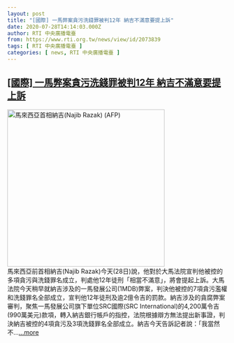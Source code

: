 ```yaml
---
layout: post
title: "[國際] 一馬弊案貪污洗錢罪被判12年 納吉不滿意要提上訴"
date: 2020-07-28T14:14:03.000Z
author: RTI 中央廣播電臺
from: https://www.rti.org.tw/news/view/id/2073839
tags: [ RTI 中央廣播電臺 ]
categories: [ news, RTI 中央廣播電臺 ]
---
```

<!--1595945643000-->
[[國際] 一馬弊案貪污洗錢罪被判12年 納吉不滿意要提上訴](https://www.rti.org.tw/news/view/id/2073839)
------

<div>
<img src="https://static.rti.org.tw/assets/thumbnails/2018/05/08/152573571323479.jpg" width="360" alt="馬來西亞首相納吉(Najib Razak) (AFP)" title="馬來西亞首相納吉(Najib Razak) (AFP)"><br>馬來西亞前首相納吉(Najib Razak)今天(28日)說，他對於大馬法院宣判他被控的多項貪污與洗錢罪名成立，判處他12年徒刑「相當不滿意」，將會提起上訴。大馬法院今天稍早就納吉涉及的一馬發展公司(1MDB)弊案，判決他被控的7項貪污濫權和洗錢罪名全部成立，宣判他12年徒刑及逾2億令吉的罰款。納吉涉及的貪腐弊案審判，聚焦一馬發展公司旗下單位SRC國際(SRC International)的4,200萬令吉(990萬美元)款項，轉入納吉銀行帳戶的指控，法院根據辯方無法提出新事證，判決納吉被控的4項貪污及3項洗錢罪名全部成立。納吉今天告訴記者說：「我當然不...<a target="_blank" href="https://www.rti.org.tw/news/view/id/2073839">...more</a>
</div>
